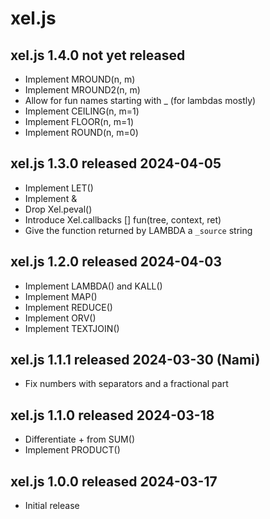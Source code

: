 
# xel.js


## xel.js 1.4.0  not yet released

* Implement MROUND(n, m)
* Implement MROUND2(n, m)
* Allow for fun names starting with _ (for lambdas mostly)
* Implement CEILING(n, m=1)
* Implement FLOOR(n, m=1)
* Implement ROUND(n, m=0)


## xel.js 1.3.0  released 2024-04-05

* Implement LET()
* Implement &
* Drop Xel.peval()
* Introduce Xel.callbacks [] fun(tree, context, ret)
* Give the function returned by LAMBDA a `_source` string


## xel.js 1.2.0  released 2024-04-03

* Implement LAMBDA() and KALL()
* Implement MAP()
* Implement REDUCE()
* Implement ORV()
* Implement TEXTJOIN()


## xel.js 1.1.1  released 2024-03-30  (Nami)

* Fix numbers with separators and a fractional part


## xel.js 1.1.0  released 2024-03-18

* Differentiate + from SUM()
* Implement PRODUCT()


## xel.js 1.0.0  released 2024-03-17

* Initial release

